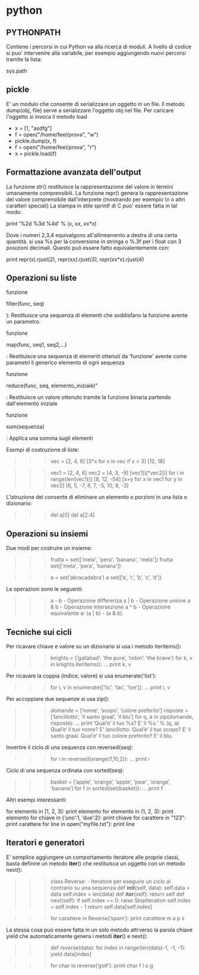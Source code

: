 
#  python


## PYTHONPATH

Contiene i percorsi in cui Python va alla ricerca di moduli. A livello di codice si puo' intervenire alla variabile, per esempio aggiungendo nuovi percorsi tramite la lista:

sys.path




## pickle

E' un modulo che consente di serializzare un oggetto in un file.
Il metodo dump(obj, file) serve a serializzare l'oggetto obj nel file.
Per caricare l'oggetto si invoca il metodo load




-  x = [1, "asdfg"]
-  f = open("/home/feel/prova", "w")
-  pickle.dump(x, f)
-  f = open("/home/feel/prova", "r")
-  x = pickle.load(f)





## Formattazione avanzata dell'output

La funzione str() restituisce la rappresentazione del valore in termini umanamente comprensibili.
La funzione repr() genera la rappresentazione del valore comprensibile dall’interprete (mostrando per esempio \n o altri caratteri speciali)
La stampa in stile sprintf di C puo' essere fatta in tal modo:



print ’%2d %3d %4d’ % (x, x*x, x*x*x)



Dove i numeri 2,3,4 equivalgono all'allineamento a destra di una certa quantità. si usa %s per la conversione in stringa o %.3f per i float con 3 posizioni decimali.
Questo può essere fatto equivalentemente con:



print repr(x).rjust(2), repr(x*x).rjust(3), repr(x*x*x).rjust(4)






## Operazioni su liste

funzione 

filter(func, seq)

): Restituisce una sequenza di elementi che soddisfano la funzione avente un parametro.

funzione

map(func, seq1, seq2,...)

: Restituisce una sequenza di elementi ottenuti da 'funzione' avente come parametri il generico elemento di ogni sequenza

funzione 

reduce(func, seq, elemento_iniziale)"

: Restituisce un valore ottenuto tramite la funzione binaria partendo dall'elemento iniziale

funzione 

sum(sequenza)

: Applica una somma sugli elementi

Esempi di costruzione di liste:



>>> vec = [2, 4, 6]
>>> [3*x for x in vec if x > 3]
[12, 18]


>>> vec1 = [2, 4, 6]
>>> vec2 = [4, 3, -9]
>>> [vec1[i]*vec2[i] for i in range(len(vec1))]
[8, 12, -54]
>>> [x+y for x in vec1 for y in vec2]
[6, 5, -7, 8, 7, -5, 10, 9, -3]






L'istruzione del consente di eliminare un elemento o porzioni in una lista o dizionario:



>>>del a[0]
>>>del a[2:4]






## Operazioni su insiemi

Due modi per costruire un insieme:



>>> frutta = set(['mela', 'pera', 'banana', 'mela'])
>>> frutta
set(['mela', 'pera', 'banana'])

>>> a = set(’abracadabra’)
>>> a
set([’a’, ’r’, ’b’, ’c’, ’d’])



Le operazioni sono le seguenti:



>>> a - b       -  Operazione differenza
>>> a | b       -  Operazione unione
>>> a &amp; b   -  Operazione intersezione
>>> a ^ b       -  Operazione equivalente a: (a | b) - (a &amp; b)





## Tecniche sui cicli

Per ricavare chiave e valore su un dizionario si usa i metodo iteritems():



>>> knights = {’gallahad’: ’the pure’, ’robin’: ’the brave’}
>>> for k, v in knights.iteritems():
...     print k, v




Per ricavare la coppia (indice, valore) si usa enumerate('list'):



>>> for i, v in enumerate([’tic’, ’tac’, ’toe’]):
...     print i, v



Per accoppiare due sequenze si usa zip():



>>> domande = [’nome’, ’scopo’, ’colore preferito’]
>>> risposte = [’lancillotto’, ’il santo graal’, ’il blu’]
>>> for q, a in zip(domande, risposte):
...     print ’Qual’e‘ il tuo %s? E‘ il %s.’ % (q, a)
Qual’e‘ il tuo nome? E‘ lancillotto.
Qual’e‘ il tuo scopo? E‘ il santo graal.
Qual’e‘ il tuo colore preferito? E‘ il blu.



Invertire il ciclo di una sequenza con reversed(seq):



>>> for i in reversed(xrange(1,10,2)):
...     print i



Ciclo di una sequenza ordinata con sorted(seq):



>>> basket = [’apple’, ’orange’, ’apple’, ’pear’, ’orange’, ’banana’]
>>> for f in sorted(set(basket)):
...     print f



Altri esempi interessanti:



for elemento in [1, 2, 3]:
print elemento
for elemento in (1, 2, 3):
print elemento
for chiave in {’uno’:1, ’due’:2}:
print chiave
for carattere in "123":
print carattere
for line in open("myfile.txt"):
print line





## Iteratori e generatori

E' semplice aggiungere un comportamento iteratore alle proprie classi, basta definire un metodo __iter__() che restituisca un oggetto con un metodo next():



>>> class Reverse:      -  Iteratore per eseguire un ciclo al contrario su una sequenza
def __init__(self, data):
self.data = data
self.index = len(data)
def __iter__(self):
return self
def next(self):
if self.index == 0:
raise StopIteration
self.index = self.index - 1
return self.data[self.index]

>>> for carattere in Reverse(’spam’):
print carattere
m
a
p
s



La stessa cosa può essere fatta in un solo metodo attrverso la parola chiave yield che automaticamente genera i metodi __iter__() e next():



>>> def reverse(data):
for index in range(len(data)-1, -1, -1):
yield data[index]

>>> for char in reverse(’golf’):
print char
f
l
o
g






